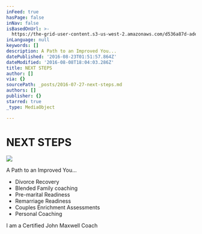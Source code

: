 ```yaml
---
inFeed: true
hasPage: false
inNav: false
isBasedOnUrl: >-
  https://the-grid-user-content.s3-us-west-2.amazonaws.com/d536a87d-ade3-4120-aa35-b3ac00e1a6ae.jpg
inLanguage: null
keywords: []
description: A Path to an Improved You...
datePublished: '2016-08-23T01:51:57.864Z'
dateModified: '2016-08-08T18:04:03.286Z'
title: NEXT STEPS
author: []
via: {}
sourcePath: _posts/2016-07-27-next-steps.md
authors: []
publisher: {}
starred: true
_type: MediaObject

---
```

# NEXT STEPS
![](https://the-grid-user-content.s3-us-west-2.amazonaws.com/7eec3a3f-0492-4722-a38a-4633c9971493.jpg)

A Path to an Improved You...

* Divorce Recovery
* Blended Family coaching
* Pre-marital Readiness
* Remarriage Readiness
* Couples Enrichment Assessments
* Personal Coaching

I am a Certified John Maxwell Coach